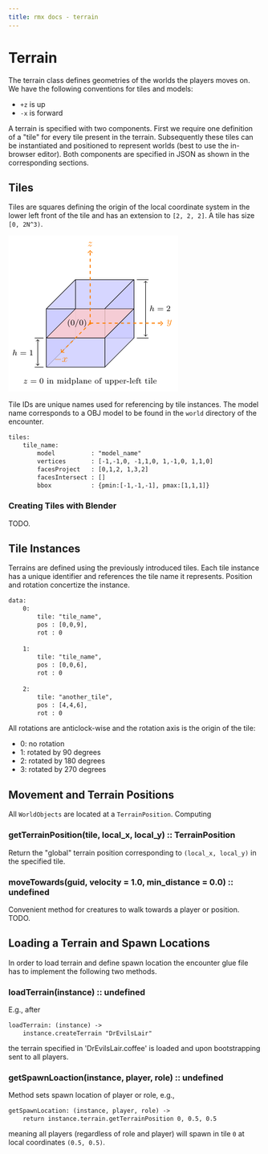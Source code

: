 ```yaml
---
title: rmx docs - terrain
---
```


# Terrain

The terrain class defines geometries of the worlds the players moves on. We
have the following conventions for tiles and models:

* `+z` is up
* `-x` is forward


A terrain is specified with two components. First we require one definition of a
"tile" for every tile present in the terrain. Subsequently these tiles can be
instantiated and positioned to represent worlds (best to use the in-browser
editor). Both components are specified in JSON as shown in the corresponding
sections.


## Tiles

Tiles are squares defining the origin of the local coordinate system in the
lower left front of the tile and has an extension to `[2, 2, 2]`. A tile has
size `[0, 2N^3)`.

![Tile specification](../assets/tile.png)

Tile IDs are unique names used for referencing by tile instances. The model name
corresponds to a OBJ model to be found in the `world` directory of the
encounter.

    tiles:
        tile_name:
            model          : "model_name"
            vertices       : [-1,-1,0, -1,1,0, 1,-1,0, 1,1,0]
            facesProject   : [0,1,2, 1,3,2]
            facesIntersect : []
            bbox           : {pmin:[-1,-1,-1], pmax:[1,1,1]}


### Creating Tiles with Blender

TODO.


## Tile Instances

Terrains are defined using the previously introduced tiles. Each tile instance
has a unique identifier and references the tile name it represents. Position and
rotation concertize the instance.

    data:
        0:
            tile: "tile_name",
            pos : [0,0,9],
            rot : 0

        1:
            tile: "tile_name",
            pos : [0,0,6],
            rot : 0

        2:
            tile: "another_tile",
            pos : [4,4,6],
            rot : 0


All rotations are anticlock-wise and the rotation axis is the origin of the
tile:

* 0: no rotation
* 1: rotated by 90 degrees
* 2: rotated by 180 degrees
* 3: rotated by 270 degrees



## Movement and Terrain Positions

All `WorldObjects` are located at a `TerrainPosition`. Computing

### getTerrainPosition(tile, local_x, local_y) :: TerrainPosition

Return the "global" terrain position corresponding to `(local_x, local_y)` in
the specified tile.


### moveTowards(guid, velocity = 1.0, min_distance = 0.0) :: undefined

Convenient method for creatures to walk towards a player or position. TODO.


## Loading a Terrain and Spawn Locations

In order to load terrain and define spawn location the encounter glue file has
to implement the following two methods.

### loadTerrain(instance) :: undefined

E.g., after

    loadTerrain: (instance) ->
        instance.createTerrain "DrEvilsLair"

the terrain specified in 'DrEvilsLair.coffee' is loaded and upon bootstrapping
sent to all players.


### getSpawnLoaction(instance, player, role) :: undefined

Method sets spawn location of player or role, e.g.,

    getSpawnLocation: (instance, player, role) ->
        return instance.terrain.getTerrainPosition 0, 0.5, 0.5

meaning all players (regardless of role and player) will spawn in tile `0` at
local coordinates `(0.5, 0.5)`.
